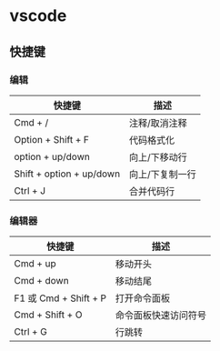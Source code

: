 # vscode 

## 快捷键

### 编辑

| 快捷键                   | 描述            |
| ------------------------ | --------------- |
| Cmd + /                  | 注释/取消注释   |
| Option + Shift + F       | 代码格式化      |
| option + up/down         | 向上/下移动行   |
| Shift + option + up/down | 向上/下复制一行 |
| Ctrl + J                 | 合并代码行      |

### 编辑器
| 快捷键                | 描述                 |
| --------------------- | -------------------- |
| Cmd + up              | 移动开头             |
| Cmd + down            | 移动结尾             |
| F1 或 Cmd + Shift + P | 打开命令面板         |
| Cmd + Shift + O       | 命令面板快速访问符号 |
| Ctrl + G              | 行跳转               |
